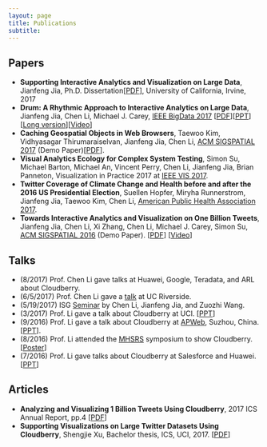 ```yaml
---
layout: page
title: Publications
subtitle:
---
```


## Papers
* **Supporting Interactive Analytics and Visualization on Large Data**, Jianfeng Jia, Ph.D. Dissertation[[PDF](../img/jianfeng-thesis.pdf)], University of California, Irvine, 2017
* **Drum: A Rhythmic Approach to Interactive Analytics on Large Data**, Jianfeng Jia, Chen Li, Michael J. Carey, [IEEE BigData 2017](http://cci.drexel.edu/bigdata/bigdata2017/index.html) [[PDF](../img/cloudberry-drum-query-slicing-camera-ready.pdf)][[PPT](../img/drum-slides-ieee-bigdata.pptx)][[Long version](../img/cloudberry-drum-query-slicing-long.pdf)][[Video](https://youtu.be/gztxneqSIDE)]
* **Caching Geospatial Objects in Web Browsers**, Taewoo Kim, Vidhyasagar Thirumaraiselvan, Jianfeng Jia, Chen Li, [ACM SIGSPATIAL 2017](http://sigspatial2017.sigspatial.org) (Demo Paper)[[PDF](../img/Caching_Geospatial_Objects_In_Web_Browsers.pdf)].
* **Visual Analytics Ecology for Complex System Testing**,
Simon Su, Michael Barton, Michael An, Vincent Perry, Chen Li, Jianfeng Jia, Brian Panneton, Visualization in Practice 2017 at [IEEE VIS 2017](http://ieeevis.org/year/2017/welcome).
* **Twitter Coverage of Climate Change and Health before and after the 2016 US Presidential Election**, Suellen Hopfer, Miryha Runnerstrom, Jianfeng Jia, Taewoo Kim, Chen Li, [American Public Health Association 2017](https://apha.confex.com/apha/2017/meetingapp.cgi).
* **Towards Interactive Analytics and Visualization on One Billion Tweets**,
Jianfeng Jia, Chen Li, Xi Zhang, Chen Li, Michael J. Carey, Simon Su, [ACM SIGSPATIAL 2016](http://sigspatial2016.sigspatial.org) (Demo Paper).
[[PDF](https://chenli.ics.uci.edu//wp-content/uploads/chenli/2016/11/Cloudberry-ACM-GIS2016.pdf)]
[[Video](https://www.youtube.com/watch?v=XwlRm0jcsU4)]

## Talks
* (8/2017) Prof. Chen Li gave talks at Huawei, Google, Teradata, and ARL about Cloudberry.
* (6/5/2017) Prof. Chen Li gave a [talk](https://docs.google.com/presentation/d/1PSfPgPIv5uXKCCMRokmwkOX_HTK59X_2yQ8eR-Vmk9s/edit?usp=sharing) at UC Riverside.
* (5/19/2017) ISG [Seminar](https://docs.google.com/presentation/d/1MhUG--KTY77d_JuZ7bpEiHdjLGoPixEGhNELz0xhYIE/edit?usp=sharing) by Chen Li, Jianfeng Jia, and Zuozhi Wang.
* (3/2017) Prof. Li gave a talk about Cloudberry at UCI. [[PPT](../img/Cloudberry20170324.pptx)]
* (9/2016) Prof. Li gave a talk about Cloudberry at [APWeb](http://ada.suda.edu.cn/apweb2016), Suzhou, China. [[PPT](https://chenli.ics.uci.edu//wp-content/uploads/chenli/2016/09/cloudberry-apweb-201609.pptx)].
* (8/2016) Prof. Li attended the [MHSRS](https://mhsrs.amedd.army.mil/SitePages/Home.aspx) symposium to show Cloudberry. [[Poster](https://chenli.ics.uci.edu//wp-content/uploads/chenli/2016/08/2016-Army-MHSRS-Workshop-Poster.pdf)]
* (7/2016) Prof. Li gave talks about Cloudberry at Salesforce and Huawei.[[PPT](https://chenli.ics.uci.edu//wp-content/uploads/chenli/2016/08/asterixdb-cloudberry-chenli-201607.pptx)]


## Articles
* **Analyzing and Visualizing 1 Billion Tweets Using Cloudberry**, 2017 ICS Annual Report, pp.4 [[PDF](http://www.ics.uci.edu/about/annualreport/2017/UCI_2017_Year_In_Review_Final-Web.pdf)]
* **Supporting Visualizations on Large Twitter Datasets Using Cloudberry**,
Shengjie Xu, Bachelor thesis, ICS, UCI, 2017.
[[PDF](../img/Supporting-Visualizations-on-Large-Twitter-Datasets-Using-Cloudberry.pdf)]
